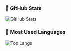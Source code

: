 ### 🚀 GitHub Stats

![GitHub Stats](https://github-readme-stats.vercel.app/api?username=Dangchuvmnewb&show_icons=true&theme=gotham&include_all_commits=true&count_private=true&hide_border=true)

### 🧠 Most Used Languages

![Top Langs](https://github-readme-stats.vercel.app/api/top-langs/?username=Dangchuvmnewb&theme=gotham&layout=compact&hide_border=true&include_all_commits=true&count_private=true)
